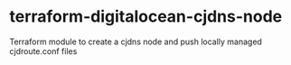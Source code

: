 # terraform-digitalocean-cjdns-node
Terraform module to create a cjdns node and push locally managed cjdroute.conf files
